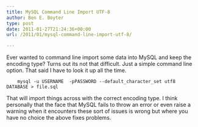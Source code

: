 ```yaml
---
title: MySQL Command Line Import UTF-8
author: Ben E. Boyter
type: post
date: 2011-01-27T21:24:36+00:00
url: /2011/01/mysql-command-line-import-utf-8/

---
```

Ever wanted to command line import some data into MySQL and keep the encoding type? Turns out its not that difficult. Just a simple command line option. That said I have to look it up all the time.

```
    mysql -u USERNAME  -pPASSWORD --default_character_set utf8  DATABASE > file.sql
```

That will import things across with the correct encoding type. I think personally that the face that MySQL fails to throw an error or even raise a warning when it encounters these sort of issues is wrong but where you have no choice the above fixes problems.